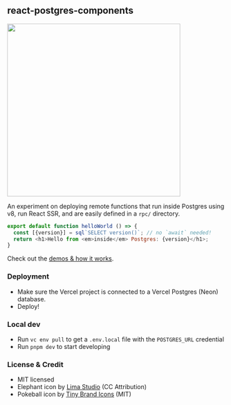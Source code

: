 ## react-postgres-components

<a href="https://react-postgres-components.vercel.app/">
<img src="https://github.com/rauchg/react-postgres-components/assets/13041/5c2f62ea-c16c-4a19-b6e2-34f1be349300" width="400" />
</a>

An experiment on deploying remote functions that run inside Postgres using v8, run React SSR, and are easily defined in a `rpc/` directory.

```js
export default function helloWorld () => {
  const [{version}] = sql`SELECT version()`; // no `await` needed!
  return <h1>Hello from <em>inside</em> Postgres: {version}</h1>;
}
```

Check out the [demos & how it works](https://react-postgres-components.vercel.app/).

### Deployment

- Make sure the Vercel project is connected to a Vercel Postgres (Neon) database.
- Deploy!

### Local dev

- Run `vc env pull` to get a `.env.local` file with the `POSTGRES_URL` credential
- Run `pnpm dev` to start developing

### License & Credit

- MIT licensed
- Elephant icon by [Lima Studio](https://www.svgrepo.com/svg/423868/elephant-origami-paper) (CC Attribution)
- Pokeball icon by [Tiny Brand Icons](https://www.svgrepo.com/svg/315521/pokemon) (MIT)
